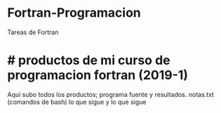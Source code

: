 # Fortran-Programacion
Tareas de Fortran 
# # productos de mi curso de programacion fortran (2019-1)
Aqui subo todos los productos; programa fuente y resultados.
notas.txt (comandos de bash)
lo que sigue
y lo que sigue 
